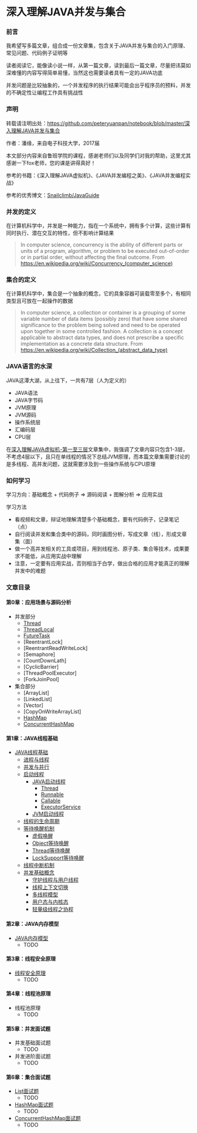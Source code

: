 # 深入理解JAVA并发与集合

### 前言

我希望写多篇文章，组合成一份文章集，包含关于JAVA并发与集合的入门原理、常见问题、代码例子证明等

读者阅读它，能像读小说一样，从第一篇文章，读到最后一篇文章，尽量把讳莫如深难懂的内容写得简单易懂，当然这也需要读者具有一定的JAVA功底

并发问题是比较抽象的，一个并发程序的执行结果可能会出乎程序员的预料，并发的不确定性让编程工作具有挑战性

### 声明

转载请注明出处：https://github.com/peteryuanpan/notebook/blob/master/深入理解JAVA并发与集合

作者：潘缘，来自电子科技大学，2017届

本文部分内容来自鲁班学院的课程，感谢老师们以及同学们对我的帮助，这里尤其感谢一下fox老师，您的课是讲得真好！

参考的书籍：《深入理解JAVA虚拟机》、《JAVA并发编程之美》、《JAVA并发编程实战》

参考的优秀博文：[Snailclimb/JavaGuide](https://github.com/Snailclimb/JavaGuide)

### 并发的定义

在计算机科学中，并发是一种能力，指在一个系统中，拥有多个计算，这些计算有同时执行、潜在交互的特性，但不影响计算结果

> In computer science, concurrency is the ability of different parts or units of a program, algorithm, or problem to be executed out-of-order or in partial order, without affecting the final outcome. From https://en.wikipedia.org/wiki/Concurrency_(computer_science)

### 集合的定义

在计算机科学中，集合是一个抽象的概念，它的具象容器可装载零至多个，有相同类型且可放在一起操作的数据

> In computer science, a collection or container is a grouping of some variable number of data items (possibly zero) that have some shared significance to the problem being solved and need to be operated upon together in some controlled fashion. A collection is a concept applicable to abstract data types, and does not prescribe a specific implementation as a concrete data structure. From https://en.wikipedia.org/wiki/Collection_(abstract_data_type)

### JAVA语言的水深

JAVA这潭大湖，从上往下，一共有7层（人为定义的）

- JAVA语法
- JAVA字节码
- JVM原理
- JVM源码
- 操作系统层
- 汇编码层
- CPU层

在[深入理解JAVA虚拟机-第一至三层](../深入理解JAVA虚拟机-第一至三层)文章集中，我强调了文章内容只包含1-3层，不考虑4层以下，且只在单线程的情况下总结JVM原理，而本篇文章集需要讨论的是多线程、高并发问题，这就需要涉及到一些操作系统与CPU原理

### 如何学习

学习方向：基础概念 + 代码例子 => 源码阅读 + 图解分析 => 应用实战

学习方法
- 看视频和文章，辩证地理解清楚多个基础概念，要有代码例子，记录笔记（点）
- 自行阅读并发和集合类中的源码，同时画图分析，写成文章（线），形成文章集（面）
- 做一个高并发相关的工具或项目，用到线程池、原子类、集合等技术，成果要求不能低，从应用实战中理解
- 注意，一定要有应用实战，否则相当于白学，做出合格的应用才能真正的理解并发中的难题

### 文章目录

#### 第0章：应用场景与源码分析
- 并发部分
  - [Thread](应用场景与源码分析/Thread.md)
  - [ThreadLocal](应用场景与源码分析/ThreadLocal.md)
  - [FutureTask](应用场景与源码分析/FutureTask.md)
  - [ReentrantLock]
  - [ReentrantReadWriteLock]
  - [Semaphore]
  - [CountDownLath]
  - [CyclicBarrier]
  - [ThreadPoolExecutor]
  - [ForkJoinPool]
- 集合部分
  - [ArrayList]
  - [LinkedList]
  - [Vector]
  - [CopyOnWriteArrayList]
  - [HashMap](应用场景与源码分析/HashMap.md)
  - [ConcurrentHashMap](应用场景与源码分析/ConcurrentHashMap.md)

#### 第1章：JAVA线程基础
- [JAVA线程基础](JAVA线程基础.md)
  - [进程与线程](JAVA线程基础.md#进程与线程)
  - [并发与并行](JAVA线程基础.md#并发与并行)
  - [启动线程](JAVA线程基础.md#启动线程)
    - [JAVA启动线程](JAVA线程基础.md#JAVA启动线程)
      - [Thread](JAVA线程基础.md#Thread)
      - [Runnable](JAVA线程基础.md#Runnable)
      - [Callable](JAVA线程基础.md#Callable)
      - [ExecutorService](JAVA线程基础.md#ExecutorService)
    - [JVM启动线程](JAVA线程基础.md#JVM启动线程)
  - [线程的生命周期](JAVA线程基础.md#线程的生命周期)
  - [等待唤醒机制](JAVA线程基础.md#等待唤醒机制)
    - [虚假唤醒](JAVA线程基础.md#虚假唤醒)
    - [Object等待唤醒](JAVA线程基础.md#Object等待唤醒)
    - [Thread等待唤醒](JAVA线程基础.md#Thread等待唤醒)
    - [LockSupport等待唤醒](JAVA线程基础.md#LockSupport等待唤醒)
  - [线程中断机制](JAVA线程基础.md#线程中断机制)
  - [并发基础概念](JAVA线程基础.md#并发基础概念)
    - [守护线程与用户线程](JAVA线程基础.md#守护线程与用户线程)
    - [线程上下文切换](JAVA线程基础.md#线程上下文切换)
    - [多线程模型](JAVA线程基础.md#多线程模型)
    - [用户态与内核态](JAVA线程基础.md#用户态与内核态)
    - [轻量级线程之协程](JAVA线程基础.md#轻量级线程之协程)

#### 第2章：JAVA内存模型
- [JAVA内存模型](JAVA内存模型.md)
  - TODO

#### 第3章：线程安全原理
- [线程安全原理](线程安全原理.md)
  - TODO

#### 第4章：线程池原理
- 线程池原理
  - TODO

#### 第5章：并发面试题
- 并发基础面试题
  - TODO
- 并发进阶面试题
  - TODO

#### 第6章：集合面试题
- [List面试题](List面试题.md)
  - TODO
- [HashMap面试题](HashMap面试题.md)
  - TODO
- [ConcurrentHashMap面试题](ConcurrentHashMap面试题.md)
  - TODO
